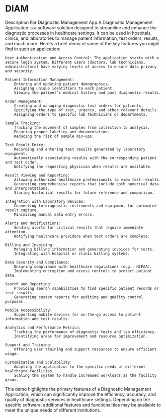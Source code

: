 # DIAM
Description For Diagnostic Management App
A Diagnostic Management Application is a software solution designed to streamline and enhance the diagnostic processes in healthcare settings. It can be used in hospitals, clinics, and laboratories to manage patient information, test orders, results, and much more. Here's a brief demo of some of the key features you might find in such an application:

    User Authentication and Access Control: The application starts with a secure login system. Different users (doctors, lab technicians, administrators) have varying levels of access to ensure data privacy and security.

    Patient Information Management:
        Entering and updating patient demographics.
        Assigning unique identifiers to each patient.
        Viewing the patient's medical history and past diagnostic results.

    Order Management:
        Creating and managing diagnostic test orders for patients.
        Specifying the type of test, urgency, and other relevant details.
        Assigning orders to specific lab technicians or departments.

    Sample Tracking:
        Tracking the movement of samples from collection to analysis.
        Ensuring proper labeling and documentation.
        Reducing the risk of sample mix-ups.

    Test Result Entry:
        Recording and entering test results generated by laboratory equipment.
        Automatically associating results with the corresponding patient and test order.
        Notifying the requesting physician when results are available.

    Result Viewing and Reporting:
        Allowing authorized healthcare professionals to view test results.
        Generating comprehensive reports that include both numerical data and interpretations.
        Storing historical results for future reference and comparison.

    Integration with Laboratory Devices:
        Connecting to diagnostic instruments and equipment for automated result capture.
        Minimizing manual data entry errors.

    Alerts and Notifications:
        Sending alerts for critical results that require immediate attention.
        Notifying healthcare providers when test orders are complete.

    Billing and Invoicing:
        Managing billing information and generating invoices for tests.
        Integrating with hospital or clinic billing systems.

    Data Security and Compliance:
        Ensuring compliance with healthcare regulations (e.g., HIPAA).
        Implementing encryption and access controls to protect patient data.

    Search and Reporting:
        Providing search capabilities to find specific patient records or test results.
        Generating custom reports for auditing and quality control purposes.

    Mobile Accessibility:
        Supporting mobile devices for on-the-go access to patient information and test results.

    Analytics and Performance Metrics:
        Tracking the performance of diagnostic tests and lab efficiency.
        Identifying areas for improvement and resource optimization.

    Support and Training:
        Offering user training and support resources to ensure efficient usage.

    Customization and Scalability:
        Adapting the application to the specific needs of different healthcare facilities.
        Scaling the system to handle increased workloads as the facility grows.

This demo highlights the primary features of a Diagnostic Management Application, which can significantly improve the efficiency, accuracy, and quality of diagnostic services in healthcare settings. Depending on the specific software, additional features and functionalities may be available to meet the unique needs of different institutions.
